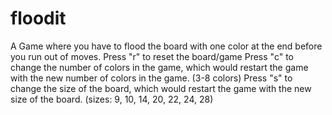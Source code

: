 # floodit
A Game where you have to flood the board with one color at the end before you run out of moves.
Press "r" to reset the board/game
Press "c" to change the number of colors in the game, which would restart the game with the new number of colors in the game. (3-8 colors)
Press "s" to change the size of the board, which would restart the game with the new size of the board. (sizes: 9, 10, 14, 20, 22, 24, 28)
